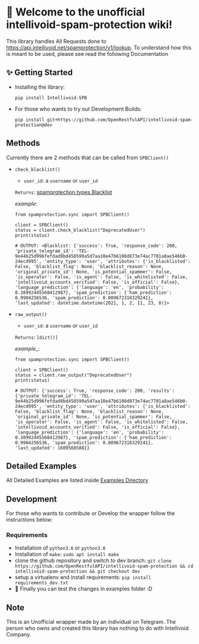 # 🎉 Welcome to the unofficial intellivoid-spam-protection wiki!

This library handles All Requests done to https://api.intellivoid.net/spamprotection/v1/lookup. To understand how this is meant to be used, please see read the following Documentation

## ✨ Getting Started
- Installing the library:
 
    `pip install Intellivoid-SPB`

- For those who wants to try out Development Builds:

    `pip install git+https://github.com/OpenRestfulAPI/intellivoid-spam-protection@dev`

## Methods
Currently there are 2 methods that can be called from `SPBClient()`


- `check_blacklist()`
    - `user_id`: a `username` or `user_id`
    
    `Returns`: [spamprotection.types.Blacklist](https://github.com/OpenRestfulAPI/intellivoid-spam-protection/blob/fa299feab04ab1a9e11480b6af25279ef395f020/spamprotection/types.py#L13)

    _example_:
    ```
    from spamprotection.sync import SPBClient()

    client = SPBClient()
    status = client.check_blacklist("DeprecatedUser")
    print(status)

    # OUTPUT: <Blacklist: {'success': True, 'response_code': 200, 'private_telegram_id': 'TEL-9e44b25d996fefdad8bd458599a5d7aa10e47b6108d873e74ac7701a8ae546b0-24ecd995', 'entity_type': 'user', 'attributes': {'is_blacklisted': False, 'blacklist_flag': None, 'blacklist_reason': None, 'original_private_id': None, 'is_potential_spammer': False, 'is_operator': False, 'is_agent': False, 'is_whitelisted': False, 'intellivoid_accounts_verified': False, 'is_official': False}, 'language_prediction': {'language': 'en', 'probability': 0.38992445568412987}, 'spam_prediction': {'ham_prediction': 0.9904256536, 'spam_prediction': 0.009672318329241}, 'last_updated': datetime.datetime(2021, 1, 2, 11, 23, 8)}>
    ```

- `raw_output()`
    - `user_id`: a `username` or `user_id`

    `Returns`: `[dict()]`

    _example__:
    ```
    from spamprotection.sync import SPBClient()

    client = SPBClient()
    status = client.raw_output("DeprecatedUser")
    print(status)

    # OUTPUT: {'success': True, 'response_code': 200, 'results': {'private_telegram_id': 'TEL-9e44b25d996fefdad8bd458599a5d7aa10e47b6108d873e74ac7701a8ae546b0-24ecd995', 'entity_type': 'user', 'attributes': {'is_blacklisted': False, 'blacklist_flag': None, 'blacklist_reason': None, 'original_private_id': None, 'is_potential_spammer': False, 'is_operator': False, 'is_agent': False, 'is_whitelisted': False, 'intellivoid_accounts_verified': False, 'is_official': False}, 'language_prediction': {'language': 'en', 'probability': 0.38992445568412987}, 'spam_prediction': {'ham_prediction': 0.9904256536, 'spam_prediction': 0.009672318329241}, 'last_updated': 1609568588}}
    ```

## Detailed Examples

All Detailed Examples are listed inside [Examples Directory](https://github.com/OpenRestfulAPI/intellivoid-spam-protection/tree/master/examples)


## Development

For those who wants to contribute or Develop the wrapper follow the instructions below:

### Requirements

- Installation of `python3.6` or `python3.8`
- Installation of `make`: `sudo apt install make`
- clone the github repository and switch to dev branch: `git clone https://github.com/OpenRestfulAPI/intellivoid-spam-protection && cd intellivoid-spam-protection && git checkout dev`
- setup a virtualenv and install requirements: `pip install requirements_dev.txt`
- 🎉 Finally you can test the changes in examples folder :D


## Note
This is an Unofficial wrapper made by an individual on Telegram. The person who owns and created this library has nothing to do with Intellivoid Company.
